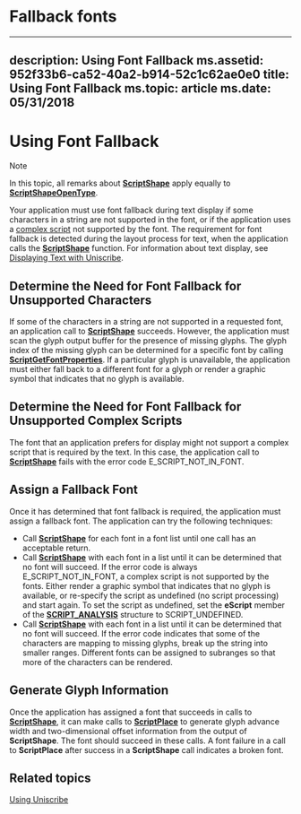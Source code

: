# Fallback fonts

---
description: Using Font Fallback
ms.assetid: 952f33b6-ca52-40a2-b914-52c1c62ae0e0
title: Using Font Fallback
ms.topic: article
ms.date: 05/31/2018
---

# Using Font Fallback

> [!Note]  
> In this topic, all remarks about [**ScriptShape**](/windows/desktop/api/Usp10/nf-usp10-scriptshape) apply equally to [**ScriptShapeOpenType**](/windows/desktop/api/Usp10/nf-usp10-scriptshapeopentype).

 

Your application must use font fallback during text display if some characters in a string are not supported in the font, or if the application uses a [complex script](uniscribe-glossary.md) not supported by the font. The requirement for font fallback is detected during the layout process for text, when the application calls the [**ScriptShape**](/windows/desktop/api/Usp10/nf-usp10-scriptshape) function. For information about text display, see [Displaying Text with Uniscribe](displaying-text-with-uniscribe.md).

## Determine the Need for Font Fallback for Unsupported Characters

If some of the characters in a string are not supported in a requested font, an application call to [**ScriptShape**](/windows/desktop/api/Usp10/nf-usp10-scriptshape) succeeds. However, the application must scan the glyph output buffer for the presence of missing glyphs. The glyph index of the missing glyph can be determined for a specific font by calling [**ScriptGetFontProperties**](/windows/desktop/api/Usp10/nf-usp10-scriptgetfontproperties). If a particular glyph is unavailable, the application must either fall back to a different font for a glyph or render a graphic symbol that indicates that no glyph is available.

## Determine the Need for Font Fallback for Unsupported Complex Scripts

The font that an application prefers for display might not support a complex script that is required by the text. In this case, the application call to [**ScriptShape**](/windows/desktop/api/Usp10/nf-usp10-scriptshape) fails with the error code E\_SCRIPT\_NOT\_IN\_FONT.

## Assign a Fallback Font

Once it has determined that font fallback is required, the application must assign a fallback font. The application can try the following techniques:

-   Call [**ScriptShape**](/windows/desktop/api/Usp10/nf-usp10-scriptshape) for each font in a font list until one call has an acceptable return.
-   Call [**ScriptShape**](/windows/desktop/api/Usp10/nf-usp10-scriptshape) with each font in a list until it can be determined that no font will succeed. If the error code is always E\_SCRIPT\_NOT\_IN\_FONT, a complex script is not supported by the fonts. Either render a graphic symbol that indicates that no glyph is available, or re-specify the script as undefined (no script processing) and start again. To set the script as undefined, set the **eScript** member of the [**SCRIPT\_ANALYSIS**](/windows/win32/api/usp10/ns-usp10-script_analysis) structure to SCRIPT\_UNDEFINED.
-   Call [**ScriptShape**](/windows/desktop/api/Usp10/nf-usp10-scriptshape) with each font in a list until it can be determined that no font will succeed. If the error code indicates that some of the characters are mapping to missing glyphs, break up the string into smaller ranges. Different fonts can be assigned to subranges so that more of the characters can be rendered.

## Generate Glyph Information

Once the application has assigned a font that succeeds in calls to [**ScriptShape**](/windows/desktop/api/Usp10/nf-usp10-scriptshape), it can make calls to [**ScriptPlace**](/windows/desktop/api/Usp10/nf-usp10-scriptplace) to generate glyph advance width and two-dimensional offset information from the output of **ScriptShape**. The font should succeed in these calls. A font failure in a call to **ScriptPlace** after success in a **ScriptShape** call indicates a broken font.

## Related topics

<dl> <dt>

[Using Uniscribe](using-uniscribe.md)
</dt> </dl>

 

 
